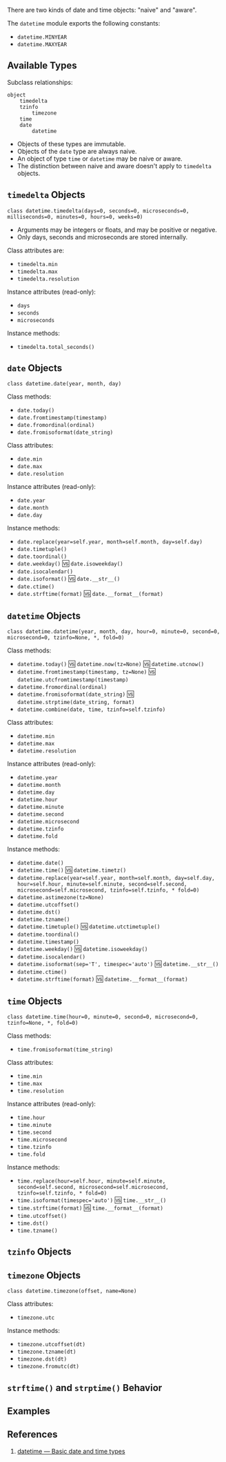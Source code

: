 There are two kinds of date and time objects: "naive" and "aware".

The `datetime` module exports the following constants:

- `datetime.MINYEAR`
- `datetime.MAXYEAR`

## Available Types

Subclass relationships:

```
object
    timedelta
    tzinfo
        timezone
    time
    date
        datetime
```

- Objects of these types are immutable.
- Objects of the `date` type are always naive.
- An object of type `time` or `datetime` may be naive or aware.
- The distinction between naive and aware doesn't apply to `timedelta` objects.

## `timedelta` Objects

```
class datetime.timedelta(days=0, seconds=0, microseconds=0, milliseconds=0, minutes=0, hours=0, weeks=0)
```

- Arguments may be integers or floats, and may be positive or negative.
- Only days, seconds and microseconds are stored internally.

Class attributes are:

- `timedelta.min`
- `timedelta.max`
- `timedelta.resolution`

Instance attributes (read-only):

- `days`
- `seconds`
- `microseconds`

Instance methods:

- `timedelta.total_seconds()`

## `date` Objects

```
class datetime.date(year, month, day)
```

Class methods:

- `date.today()`
- `date.fromtimestamp(timestamp)`
- `date.fromordinal(ordinal)`
- `date.fromisoformat(date_string)`

Class attributes:

- `date.min`
- `date.max`
- `date.resolution`

Instance attributes (read-only):

- `date.year`
- `date.month`
- `date.day`

Instance methods:

- `date.replace(year=self.year, month=self.month, day=self.day)`
- `date.timetuple()`
- `date.toordinal()`
- `date.weekday()` :vs: `date.isoweekday()`
- `date.isocalendar()`
- `date.isoformat()` :vs: `date.__str__()`
- `date.ctime()`
- `date.strftime(format)` :vs: `date.__format__(format)`

## `datetime` Objects

```
class datetime.datetime(year, month, day, hour=0, minute=0, second=0, microsecond=0, tzinfo=None, *, fold=0)
```

Class methods:

- `datetime.today()` :vs: `datetime.now(tz=None)` :vs: `datetime.utcnow()`
- `datetime.fromtimestamp(timestamp, tz=None)` :vs: `datetime.utcfromtimestamp(timestamp)`
- `datetime.fromordinal(ordinal)`
- `datetime.fromisoformat(date_string)` :vs: `datetime.strptime(date_string, format)`
- `datetime.combine(date, time, tzinfo=self.tzinfo)`

Class attributes:

- `datetime.min`
- `datetime.max`
- `datetime.resolution`

Instance attributes (read-only):

- `datetime.year`
- `datetime.month`
- `datetime.day`
- `datetime.hour`
- `datetime.minute`
- `datetime.second`
- `datetime.microsecond`
- `datetime.tzinfo`
- `datetime.fold`

Instance methods:

- `datetime.date()`
- `datetime.time()` :vs: `datetime.timetz()`
- `datetime.replace(year=self.year, month=self.month, day=self.day, hour=self.hour, minute=self.minute, second=self.second, microsecond=self.microsecond, tzinfo=self.tzinfo, * fold=0)`
- `datetime.astimezone(tz=None)`
- `datetime.utcoffset()`
- `datetime.dst()`
- `datetime.tzname()`
- `datetime.timetuple()` :vs: `datetime.utctimetuple()`
- `datetime.toordinal()`
- `datetime.timestamp()`
- `datetime.weekday()` :vs: `datetime.isoweekday()`
- `datetime.isocalendar()`
- `datetime.isoformat(sep='T', timespec='auto')` :vs: `datetime.__str__()`
- `datetime.ctime()`
- `datetime.strftime(format)` :vs: `datetime.__format__(format)`

## `time` Objects

```
class datetime.time(hour=0, minute=0, second=0, microsecond=0, tzinfo=None, *, fold=0)
```

Class methods:

- `time.fromisoformat(time_string)`

Class attributes:

- `time.min`
- `time.max`
- `time.resolution`

Instance attributes (read-only):

- `time.hour`
- `time.minute`
- `time.second`
- `time.microsecond`
- `time.tzinfo`
- `time.fold`

Instance methods:

- `time.replace(hour=self.hour, minute=self.minute, second=self.second, microsecond=self.microsecond, tzinfo=self.tzinfo, * fold=0)`
- `time.isoformat(timespec='auto')` :vs: `time.__str__()`
- `time.strftime(format)` :vs: `time.__format__(format)`
- `time.utcoffset()`
- `time.dst()`
- `time.tzname()`

## `tzinfo` Objects

## `timezone` Objects

```
class datetime.timezone(offset, name=None)
```

Class attributes:

- `timezone.utc`

Instance methods:

- `timezone.utcoffset(dt)`
- `timezone.tzname(dt)`
- `timezone.dst(dt)`
- `timezone.fromutc(dt)`

## `strftime()` and `strptime()` Behavior

## Examples

## References

1. [datetime — Basic date and time types](https://docs.python.org/3.7/library/datetime.html#)
